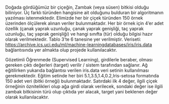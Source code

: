 Doğada gördüğümüz bir çiçeğin, Zambak (veya süsen) bitkisi olduğu biliniyor. Üç farklı
türünden hangisine ait olduğunu bulduran bir algoritmanın yazılması istenmektedir. Elimizde
her bir çiçek türünden 150 örnek üzerinden ölçülerek alınan veriler bulunmaktadır. Her bir
örnek için 4’er adet özellik (çanak yaprak uzunluğu, çanak yaprak genişliği, taç yaprak
uzunluğu, taç yaprak genişliği) ve hangi sınıfta (tür) olduğu bilgisi hazır olarak verilmektedir.
Tablo 3’te 6 tanesine yer verilmiştir. Veriseti: https://archive.ics.uci.edu/ml/machine-learningdatabases/iris/iris.data bağlantısında yer almakta olup projede kullanılacaktır.

Gözetimli Öğrenmede (Supervised Learning), girdilerle beraber, olması gereken çıktı değerleri
(target) verilir / sistem tarafından sağlanır. Ağ eğitilirken yukarıda bağlantısı verilen iris.data
veri setinin kullanılması gerekmektedir. Eğitim setinde her biri
5.1,3.5,1.4,0.2,Iris-setosa
formatında 150 adet veri (bitki örneği) bulunmaktadır. Satırdaki ilk 4 değer, ilgili çiçek
örneğinin öznitelikleri olup ağa girdi olarak verilecek, sondaki değer ise ilgili zambak bitkisinin
türü olup çıktıda yer alacak, target yani beklenen değer olarak kullanılacaktır. 
